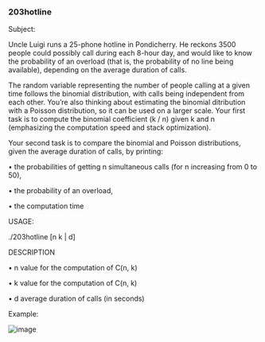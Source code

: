 ### 203hotline

Subject:

Uncle Luigi runs a 25-phone hotline in Pondicherry. He reckons 3500 people could possibly call during
each 8-hour day, and would like to know the probability of an overload (that is, the probability of no line
being available), depending on the average duration of calls.

The random variable representing the number of people calling at a given time follows the binomial distribution, with calls being independent from each other. You’re also thinking about estimating the binomial
ditribution with a Poisson distribution, so it can be used on a larger scale.
Your first task is to compute the binomial coefficient (k / n) given k and n (emphasizing the computation speed
and stack optimization).


Your second task is to compare the binomial and Poisson distributions, given the average duration of calls,
by printing:

• the probabilities of getting n simultaneous calls (for n increasing from 0 to 50),

• the probability of an overload,

• the computation time


USAGE:

./203hotline [n k | d]

DESCRIPTION

• n value for the computation of C(n, k)

• k value for the computation of C(n, k)

• d average duration of calls (in seconds)

Example:

![image](https://user-images.githubusercontent.com/65818912/158599745-3868df86-310f-4a50-87d1-6e3d49f008aa.png)


